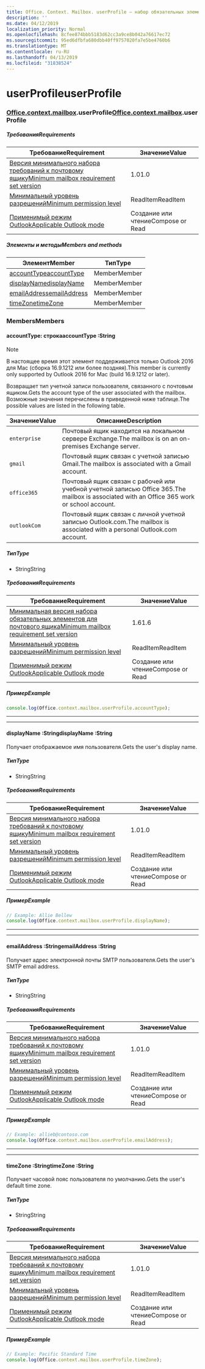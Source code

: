 ```yaml
---
title: Office. Context. Mailbox. userProfile — набор обязательных элементов 1,7
description: ''
ms.date: 04/12/2019
localization_priority: Normal
ms.openlocfilehash: 8cfee874bbb5183d62cc3a9ce8b042a76617ec72
ms.sourcegitcommit: 95ed6dfbfa680dbb40ff9757020fa7e5be4760b6
ms.translationtype: MT
ms.contentlocale: ru-RU
ms.lasthandoff: 04/13/2019
ms.locfileid: "31838524"
---
```

# <a name="userprofile"></a><span data-ttu-id="59b5c-102">userProfile</span><span class="sxs-lookup"><span data-stu-id="59b5c-102">userProfile</span></span>

### <a name="officeofficemdcontextofficecontextmdmailboxofficecontextmailboxmduserprofile"></a><span data-ttu-id="59b5c-103">[Office](Office.md)[.context](Office.context.md)[.mailbox](Office.context.mailbox.md).userProfile</span><span class="sxs-lookup"><span data-stu-id="59b5c-103">[Office](Office.md)[.context](Office.context.md)[.mailbox](Office.context.mailbox.md).userProfile</span></span>

##### <a name="requirements"></a><span data-ttu-id="59b5c-104">Требования</span><span class="sxs-lookup"><span data-stu-id="59b5c-104">Requirements</span></span>

|<span data-ttu-id="59b5c-105">Требование</span><span class="sxs-lookup"><span data-stu-id="59b5c-105">Requirement</span></span>| <span data-ttu-id="59b5c-106">Значение</span><span class="sxs-lookup"><span data-stu-id="59b5c-106">Value</span></span>|
|---|---|
|[<span data-ttu-id="59b5c-107">Версия минимального набора требований к почтовому ящику</span><span class="sxs-lookup"><span data-stu-id="59b5c-107">Minimum mailbox requirement set version</span></span>](/office/dev/add-ins/reference/requirement-sets/outlook-api-requirement-sets)| <span data-ttu-id="59b5c-108">1.0</span><span class="sxs-lookup"><span data-stu-id="59b5c-108">1.0</span></span>|
|[<span data-ttu-id="59b5c-109">Минимальный уровень разрешений</span><span class="sxs-lookup"><span data-stu-id="59b5c-109">Minimum permission level</span></span>](/outlook/add-ins/understanding-outlook-add-in-permissions)| <span data-ttu-id="59b5c-110">ReadItem</span><span class="sxs-lookup"><span data-stu-id="59b5c-110">ReadItem</span></span>|
|[<span data-ttu-id="59b5c-111">Применимый режим Outlook</span><span class="sxs-lookup"><span data-stu-id="59b5c-111">Applicable Outlook mode</span></span>](/outlook/add-ins/#extension-points)| <span data-ttu-id="59b5c-112">Создание или чтение</span><span class="sxs-lookup"><span data-stu-id="59b5c-112">Compose or Read</span></span>|

##### <a name="members-and-methods"></a><span data-ttu-id="59b5c-113">Элементы и методы</span><span class="sxs-lookup"><span data-stu-id="59b5c-113">Members and methods</span></span>

| <span data-ttu-id="59b5c-114">Элемент</span><span class="sxs-lookup"><span data-stu-id="59b5c-114">Member</span></span> | <span data-ttu-id="59b5c-115">Тип</span><span class="sxs-lookup"><span data-stu-id="59b5c-115">Type</span></span> |
|--------|------|
| [<span data-ttu-id="59b5c-116">accountType</span><span class="sxs-lookup"><span data-stu-id="59b5c-116">accountType</span></span>](#accounttype-string) | <span data-ttu-id="59b5c-117">Member</span><span class="sxs-lookup"><span data-stu-id="59b5c-117">Member</span></span> |
| [<span data-ttu-id="59b5c-118">displayName</span><span class="sxs-lookup"><span data-stu-id="59b5c-118">displayName</span></span>](#displayname-string) | <span data-ttu-id="59b5c-119">Member</span><span class="sxs-lookup"><span data-stu-id="59b5c-119">Member</span></span> |
| [<span data-ttu-id="59b5c-120">emailAddress</span><span class="sxs-lookup"><span data-stu-id="59b5c-120">emailAddress</span></span>](#emailaddress-string) | <span data-ttu-id="59b5c-121">Member</span><span class="sxs-lookup"><span data-stu-id="59b5c-121">Member</span></span> |
| [<span data-ttu-id="59b5c-122">timeZone</span><span class="sxs-lookup"><span data-stu-id="59b5c-122">timeZone</span></span>](#timezone-string) | <span data-ttu-id="59b5c-123">Member</span><span class="sxs-lookup"><span data-stu-id="59b5c-123">Member</span></span> |

### <a name="members"></a><span data-ttu-id="59b5c-124">Members</span><span class="sxs-lookup"><span data-stu-id="59b5c-124">Members</span></span>

####  <a name="accounttype-string"></a><span data-ttu-id="59b5c-125">accountType: строка</span><span class="sxs-lookup"><span data-stu-id="59b5c-125">accountType :String</span></span>

> [!NOTE]
> <span data-ttu-id="59b5c-126">В настоящее время этот элемент поддерживается только Outlook 2016 для Mac (сборка 16.9.1212 или более поздняя).</span><span class="sxs-lookup"><span data-stu-id="59b5c-126">This member is currently only supported by Outlook 2016 for Mac (build 16.9.1212 or later).</span></span>

<span data-ttu-id="59b5c-127">Возвращает тип учетной записи пользователя, связанного с почтовым ящиком.</span><span class="sxs-lookup"><span data-stu-id="59b5c-127">Gets the account type of the user associated with the mailbox.</span></span> <span data-ttu-id="59b5c-128">Возможные значения перечислены в приведенной ниже таблице.</span><span class="sxs-lookup"><span data-stu-id="59b5c-128">The possible values are listed in the following table.</span></span>

| <span data-ttu-id="59b5c-129">Значение</span><span class="sxs-lookup"><span data-stu-id="59b5c-129">Value</span></span> | <span data-ttu-id="59b5c-130">Описание</span><span class="sxs-lookup"><span data-stu-id="59b5c-130">Description</span></span> |
|-------|-------------|
| `enterprise` | <span data-ttu-id="59b5c-131">Почтовый ящик находится на локальном сервере Exchange.</span><span class="sxs-lookup"><span data-stu-id="59b5c-131">The mailbox is on an on-premises Exchange server.</span></span> |
| `gmail` | <span data-ttu-id="59b5c-132">Почтовый ящик связан с учетной записью Gmail.</span><span class="sxs-lookup"><span data-stu-id="59b5c-132">The mailbox is associated with a Gmail account.</span></span> |
| `office365` | <span data-ttu-id="59b5c-133">Почтовый ящик связан с рабочей или учебной учетной записью Office 365.</span><span class="sxs-lookup"><span data-stu-id="59b5c-133">The mailbox is associated with an Office 365 work or school account.</span></span> |
| `outlookCom` | <span data-ttu-id="59b5c-134">Почтовый ящик связан с личной учетной записью Outlook.com.</span><span class="sxs-lookup"><span data-stu-id="59b5c-134">The mailbox is associated with a personal Outlook.com account.</span></span> |

##### <a name="type"></a><span data-ttu-id="59b5c-135">Тип</span><span class="sxs-lookup"><span data-stu-id="59b5c-135">Type</span></span>

*   <span data-ttu-id="59b5c-136">String</span><span class="sxs-lookup"><span data-stu-id="59b5c-136">String</span></span>

##### <a name="requirements"></a><span data-ttu-id="59b5c-137">Требования</span><span class="sxs-lookup"><span data-stu-id="59b5c-137">Requirements</span></span>

|<span data-ttu-id="59b5c-138">Требование</span><span class="sxs-lookup"><span data-stu-id="59b5c-138">Requirement</span></span>| <span data-ttu-id="59b5c-139">Значение</span><span class="sxs-lookup"><span data-stu-id="59b5c-139">Value</span></span>|
|---|---|
|[<span data-ttu-id="59b5c-140">Минимальная версия набора обязательных элементов для почтового ящика</span><span class="sxs-lookup"><span data-stu-id="59b5c-140">Minimum mailbox requirement set version</span></span>](/office/dev/add-ins/reference/requirement-sets/outlook-api-requirement-sets)| <span data-ttu-id="59b5c-141">1.6</span><span class="sxs-lookup"><span data-stu-id="59b5c-141">1.6</span></span> |
|[<span data-ttu-id="59b5c-142">Минимальный уровень разрешений</span><span class="sxs-lookup"><span data-stu-id="59b5c-142">Minimum permission level</span></span>](/outlook/add-ins/understanding-outlook-add-in-permissions)| <span data-ttu-id="59b5c-143">ReadItem</span><span class="sxs-lookup"><span data-stu-id="59b5c-143">ReadItem</span></span>|
|[<span data-ttu-id="59b5c-144">Применимый режим Outlook</span><span class="sxs-lookup"><span data-stu-id="59b5c-144">Applicable Outlook mode</span></span>](/outlook/add-ins/#extension-points)| <span data-ttu-id="59b5c-145">Создание или чтение</span><span class="sxs-lookup"><span data-stu-id="59b5c-145">Compose or Read</span></span>|

##### <a name="example"></a><span data-ttu-id="59b5c-146">Пример</span><span class="sxs-lookup"><span data-stu-id="59b5c-146">Example</span></span>

```javascript
console.log(Office.context.mailbox.userProfile.accountType);
```

---
---

####  <a name="displayname-string"></a><span data-ttu-id="59b5c-147">displayName :String</span><span class="sxs-lookup"><span data-stu-id="59b5c-147">displayName :String</span></span>

<span data-ttu-id="59b5c-148">Получает отображаемое имя пользователя.</span><span class="sxs-lookup"><span data-stu-id="59b5c-148">Gets the user's display name.</span></span>

##### <a name="type"></a><span data-ttu-id="59b5c-149">Тип</span><span class="sxs-lookup"><span data-stu-id="59b5c-149">Type</span></span>

*   <span data-ttu-id="59b5c-150">String</span><span class="sxs-lookup"><span data-stu-id="59b5c-150">String</span></span>

##### <a name="requirements"></a><span data-ttu-id="59b5c-151">Требования</span><span class="sxs-lookup"><span data-stu-id="59b5c-151">Requirements</span></span>

|<span data-ttu-id="59b5c-152">Требование</span><span class="sxs-lookup"><span data-stu-id="59b5c-152">Requirement</span></span>| <span data-ttu-id="59b5c-153">Значение</span><span class="sxs-lookup"><span data-stu-id="59b5c-153">Value</span></span>|
|---|---|
|[<span data-ttu-id="59b5c-154">Версия минимального набора требований к почтовому ящику</span><span class="sxs-lookup"><span data-stu-id="59b5c-154">Minimum mailbox requirement set version</span></span>](/office/dev/add-ins/reference/requirement-sets/outlook-api-requirement-sets)| <span data-ttu-id="59b5c-155">1.0</span><span class="sxs-lookup"><span data-stu-id="59b5c-155">1.0</span></span>|
|[<span data-ttu-id="59b5c-156">Минимальный уровень разрешений</span><span class="sxs-lookup"><span data-stu-id="59b5c-156">Minimum permission level</span></span>](/outlook/add-ins/understanding-outlook-add-in-permissions)| <span data-ttu-id="59b5c-157">ReadItem</span><span class="sxs-lookup"><span data-stu-id="59b5c-157">ReadItem</span></span>|
|[<span data-ttu-id="59b5c-158">Применимый режим Outlook</span><span class="sxs-lookup"><span data-stu-id="59b5c-158">Applicable Outlook mode</span></span>](/outlook/add-ins/#extension-points)| <span data-ttu-id="59b5c-159">Создание или чтение</span><span class="sxs-lookup"><span data-stu-id="59b5c-159">Compose or Read</span></span>|

##### <a name="example"></a><span data-ttu-id="59b5c-160">Пример</span><span class="sxs-lookup"><span data-stu-id="59b5c-160">Example</span></span>

```javascript
// Example: Allie Bellew
console.log(Office.context.mailbox.userProfile.displayName);
```

---
---

####  <a name="emailaddress-string"></a><span data-ttu-id="59b5c-161">emailAddress :String</span><span class="sxs-lookup"><span data-stu-id="59b5c-161">emailAddress :String</span></span>

<span data-ttu-id="59b5c-162">Получает адрес электронной почты SMTP пользователя.</span><span class="sxs-lookup"><span data-stu-id="59b5c-162">Gets the user's SMTP email address.</span></span>

##### <a name="type"></a><span data-ttu-id="59b5c-163">Тип</span><span class="sxs-lookup"><span data-stu-id="59b5c-163">Type</span></span>

*   <span data-ttu-id="59b5c-164">String</span><span class="sxs-lookup"><span data-stu-id="59b5c-164">String</span></span>

##### <a name="requirements"></a><span data-ttu-id="59b5c-165">Требования</span><span class="sxs-lookup"><span data-stu-id="59b5c-165">Requirements</span></span>

|<span data-ttu-id="59b5c-166">Требование</span><span class="sxs-lookup"><span data-stu-id="59b5c-166">Requirement</span></span>| <span data-ttu-id="59b5c-167">Значение</span><span class="sxs-lookup"><span data-stu-id="59b5c-167">Value</span></span>|
|---|---|
|[<span data-ttu-id="59b5c-168">Версия минимального набора требований к почтовому ящику</span><span class="sxs-lookup"><span data-stu-id="59b5c-168">Minimum mailbox requirement set version</span></span>](/office/dev/add-ins/reference/requirement-sets/outlook-api-requirement-sets)| <span data-ttu-id="59b5c-169">1.0</span><span class="sxs-lookup"><span data-stu-id="59b5c-169">1.0</span></span>|
|[<span data-ttu-id="59b5c-170">Минимальный уровень разрешений</span><span class="sxs-lookup"><span data-stu-id="59b5c-170">Minimum permission level</span></span>](/outlook/add-ins/understanding-outlook-add-in-permissions)| <span data-ttu-id="59b5c-171">ReadItem</span><span class="sxs-lookup"><span data-stu-id="59b5c-171">ReadItem</span></span>|
|[<span data-ttu-id="59b5c-172">Применимый режим Outlook</span><span class="sxs-lookup"><span data-stu-id="59b5c-172">Applicable Outlook mode</span></span>](/outlook/add-ins/#extension-points)| <span data-ttu-id="59b5c-173">Создание или чтение</span><span class="sxs-lookup"><span data-stu-id="59b5c-173">Compose or Read</span></span>|

##### <a name="example"></a><span data-ttu-id="59b5c-174">Пример</span><span class="sxs-lookup"><span data-stu-id="59b5c-174">Example</span></span>

```javascript
// Example: allieb@contoso.com
console.log(Office.context.mailbox.userProfile.emailAddress);
```

---
---

####  <a name="timezone-string"></a><span data-ttu-id="59b5c-175">timeZone :String</span><span class="sxs-lookup"><span data-stu-id="59b5c-175">timeZone :String</span></span>

<span data-ttu-id="59b5c-176">Получает часовой пояс пользователя по умолчанию.</span><span class="sxs-lookup"><span data-stu-id="59b5c-176">Gets the user's default time zone.</span></span>

##### <a name="type"></a><span data-ttu-id="59b5c-177">Тип</span><span class="sxs-lookup"><span data-stu-id="59b5c-177">Type</span></span>

*   <span data-ttu-id="59b5c-178">String</span><span class="sxs-lookup"><span data-stu-id="59b5c-178">String</span></span>

##### <a name="requirements"></a><span data-ttu-id="59b5c-179">Требования</span><span class="sxs-lookup"><span data-stu-id="59b5c-179">Requirements</span></span>

|<span data-ttu-id="59b5c-180">Требование</span><span class="sxs-lookup"><span data-stu-id="59b5c-180">Requirement</span></span>| <span data-ttu-id="59b5c-181">Значение</span><span class="sxs-lookup"><span data-stu-id="59b5c-181">Value</span></span>|
|---|---|
|[<span data-ttu-id="59b5c-182">Версия минимального набора требований к почтовому ящику</span><span class="sxs-lookup"><span data-stu-id="59b5c-182">Minimum mailbox requirement set version</span></span>](/office/dev/add-ins/reference/requirement-sets/outlook-api-requirement-sets)| <span data-ttu-id="59b5c-183">1.0</span><span class="sxs-lookup"><span data-stu-id="59b5c-183">1.0</span></span>|
|[<span data-ttu-id="59b5c-184">Минимальный уровень разрешений</span><span class="sxs-lookup"><span data-stu-id="59b5c-184">Minimum permission level</span></span>](/outlook/add-ins/understanding-outlook-add-in-permissions)| <span data-ttu-id="59b5c-185">ReadItem</span><span class="sxs-lookup"><span data-stu-id="59b5c-185">ReadItem</span></span>|
|[<span data-ttu-id="59b5c-186">Применимый режим Outlook</span><span class="sxs-lookup"><span data-stu-id="59b5c-186">Applicable Outlook mode</span></span>](/outlook/add-ins/#extension-points)| <span data-ttu-id="59b5c-187">Создание или чтение</span><span class="sxs-lookup"><span data-stu-id="59b5c-187">Compose or Read</span></span>|

##### <a name="example"></a><span data-ttu-id="59b5c-188">Пример</span><span class="sxs-lookup"><span data-stu-id="59b5c-188">Example</span></span>

```javascript
// Example: Pacific Standard Time
console.log(Office.context.mailbox.userProfile.timeZone);
```
